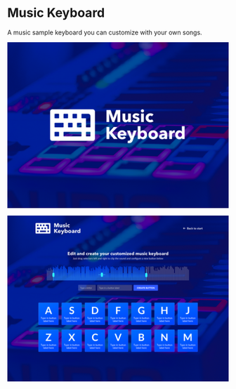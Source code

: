 # Music Keyboard

A music sample keyboard you can customize with your own songs.

![Music Keyboard Logo](./sketch-layout/logo/logo-image.png)

![Music Keyboard Example](./sketch-layout/layouts/Edit.png)